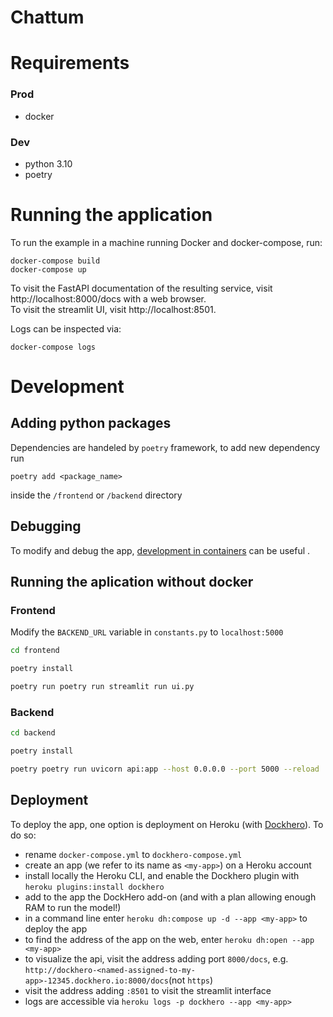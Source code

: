 # Chattum

# Requirements

### Prod
* docker
### Dev
* python 3.10
* poetry
   


# Running the application
To run the example in a machine running Docker and docker-compose, run:

    docker-compose build
    docker-compose up

To visit the FastAPI documentation of the resulting service, visit http://localhost:8000/docs with a web browser.  
To visit the streamlit UI, visit http://localhost:8501.

Logs can be inspected via:

    docker-compose logs


# Development
## Adding python packages
Dependencies are handeled by `poetry` framework, to add new dependency run
```
poetry add <package_name>
```
inside the `/frontend`  or `/backend` directory

## Debugging

To modify and debug the app, [development in containers](https://davidefiocco.github.io/debugging-containers-with-vs-code) can be useful .

## Running the aplication without docker

### Frontend

Modify the `BACKEND_URL` variable in `constants.py` to `localhost:5000`

```bash
cd frontend

poetry install

poetry run poetry run streamlit run ui.py
```
### Backend

```bash
cd backend

poetry install

poetry poetry run uvicorn api:app --host 0.0.0.0 --port 5000 --reload 
```



## Deployment

To deploy the app, one option is deployment on Heroku (with [Dockhero](https://elements.heroku.com/addons/dockhero)). To do so:

- rename `docker-compose.yml` to `dockhero-compose.yml`
- create an app (we refer to its name as `<my-app>`) on a Heroku account
- install locally the Heroku CLI, and enable the Dockhero plugin with `heroku plugins:install dockhero`
- add to the app the DockHero add-on (and with a plan allowing enough RAM to run the model!)
- in a command line enter `heroku dh:compose up -d --app <my-app>` to deploy the app
- to find the address of the app on the web, enter `heroku dh:open --app <my-app>`
- to visualize the api, visit the address adding port `8000/docs`, e.g. `http://dockhero-<named-assigned-to-my-app>-12345.dockhero.io:8000/docs`(not `https`)
- visit the address adding `:8501` to visit the streamlit interface
- logs are accessible via `heroku logs -p dockhero --app <my-app>`

